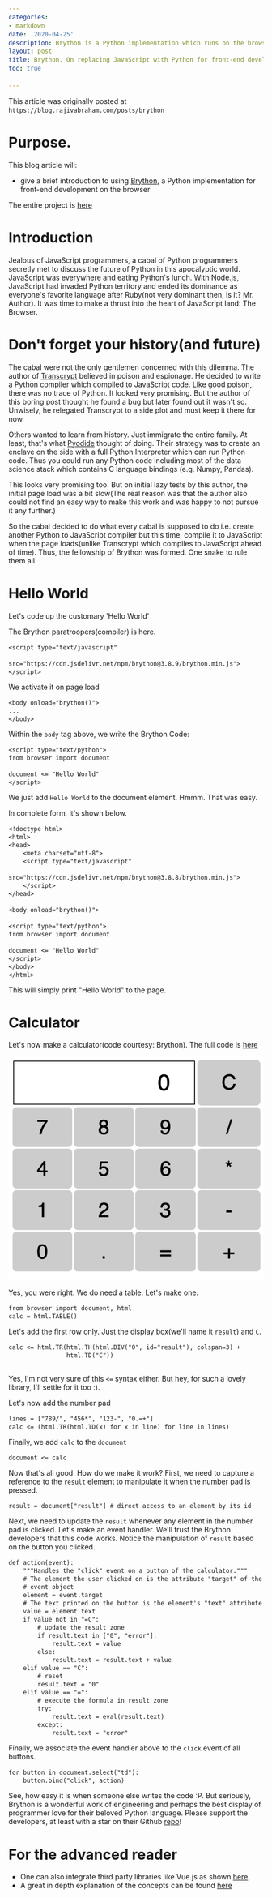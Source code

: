 ```yaml
---
categories:
- markdown
date: '2020-04-25'
description: Brython is a Python implementation which runs on the browser 
layout: post
title: Brython. On replacing JavaScript with Python for front-end development
toc: true

---
```


This article was originally posted at `https://blog.rajivabraham.com/posts/brython`

# Purpose.
This blog article will:
 * give a brief introduction to using [Brython](https://brython.info/), a Python implementation for front-end development on the browser

The entire project is [here](https://github.com/RAbraham/brython-blog)

# Introduction
Jealous of JavaScript programmers, a cabal of Python programmers secretly met to discuss the future of Python in this apocalyptic world. JavaScript was everywhere and eating Python's lunch. With Node.js, JavaScript had invaded Python territory and ended its dominance as everyone's favorite language after Ruby(not very dominant then, is it? Mr. Author). It was time to make a thrust into the heart of JavaScript land: The Browser.

# Don't forget your history(and future)
The cabal were not the only gentlemen concerned with this dilemma. The author of [Transcrypt](https://www.transcrypt.org/) believed in poison and espionage. He decided to write a Python compiler which compiled to JavaScript code. Like good poison, there was no trace of Python. It looked very promising. But the author of this boring post thought he found a bug but later found out it wasn't so. Unwisely, he relegated Transcrypt to a side plot and must keep it there for now.

Others wanted to learn from history. Just immigrate the entire family. At least, that's what [Pyodide](https://hacks.mozilla.org/2019/04/pyodide-bringing-the-scientific-python-stack-to-the-browser/) thought of doing. Their strategy was to create an enclave on the side with a full Python Interpreter which can run Python code. Thus you could run any Python code including most of the data science stack which contains C language bindings (e.g. Numpy, Pandas). 

This looks very promising too. But on initial lazy tests by this author, the initial page load was a bit slow(The real reason was that the author also could not find an easy way to make this work and was happy to not pursue it any further.)

So the cabal decided to do what every cabal is supposed to do i.e. create another Python to JavaScript compiler but this time, compile it to JavaScript when the page loads(unlike Transcrypt which compiles to JavaScript ahead of time). Thus, the fellowship of Brython was formed. One snake to rule them all. 

# Hello World
Let's code up the customary 'Hello World'

The Brython paratroopers(compiler) is here.
```
<script type="text/javascript"
       src="https://cdn.jsdelivr.net/npm/brython@3.8.9/brython.min.js">
</script>
``` 
We activate it on page load
```
<body onload="brython()">
...
</body>
```
Within the `body` tag above, we write the Brython Code:
```
<script type="text/python">
from browser import document

document <= "Hello World"
</script>
```

We just add `Hello World` to the document element. Hmmm. That was easy.

In complete form, it's shown below.

```
<!doctype html>
<html>
<head>
    <meta charset="utf-8">
    <script type="text/javascript"
        src="https://cdn.jsdelivr.net/npm/brython@3.8.8/brython.min.js">
    </script>
</head>

<body onload="brython()">

<script type="text/python">
from browser import document

document <= "Hello World"
</script>
</body>
</html>
```

This will simply print "Hello World" to the page. 

# Calculator
Let's now make a calculator(code courtesy: Brython). The full code is [here](https://github.com/RAbraham/brython-blog/blob/master/calculator.html)


![alt text](https://raw.githubusercontent.com/RAbraham/brython-blog/master/brython-calculator.png "Calculator in Brython")


Yes, you were right. We do need a table. Let's make one.
```
from browser import document, html
calc = html.TABLE()
```
Let's add the first row only. Just the display box(we'll name it `result`) and `C`.
```
calc <= html.TR(html.TH(html.DIV("0", id="result"), colspan=3) +
                html.TD("C"))
 
```
Yes, I'm not very sure of this `<=` syntax either. But hey, for such a lovely library, I'll settle for it too :).

Let's now add the number pad
```
lines = ["789/", "456*", "123-", "0.=+"]
calc <= (html.TR(html.TD(x) for x in line) for line in lines)
``` 
Finally, we add `calc` to the `document`
```
document <= calc
```

Now that's all good. How do we make it work? First, we need to capture a reference to the `result` element to manipulate it when the number pad is pressed.

```
result = document["result"] # direct access to an element by its id
``` 
Next, we need to update the `result` whenever any element in the number pad is clicked. Let's make an event handler. We'll trust the Brython developers that this code works. Notice the manipulation of `result` based on the button you clicked.

```
def action(event):
    """Handles the "click" event on a button of the calculator."""
    # The element the user clicked on is the attribute "target" of the
    # event object
    element = event.target
    # The text printed on the button is the element's "text" attribute
    value = element.text
    if value not in "=C":
        # update the result zone
        if result.text in ["0", "error"]:
            result.text = value
        else:
            result.text = result.text + value
    elif value == "C":
        # reset
        result.text = "0"
    elif value == "=":
        # execute the formula in result zone
        try:
            result.text = eval(result.text)
        except:
            result.text = "error"

``` 
Finally, we associate the event handler above to the `click` event of all buttons.

```
for button in document.select("td"):
    button.bind("click", action)

```
See, how easy it is when someone else writes the code :P. But seriously, Brython is a wonderful work of engineering and perhaps the best display of programmer love for their beloved Python language. Please support the developers, at least with a star on their Github [repo](https://github.com/brython-dev/brython)!


# For the advanced reader
* One can also integrate third party libraries like Vue.js as shown [here](https://brython.info/gallery/test_vue.html).
* A great in depth explanation of the concepts can be found [here](https://anvil.works/blog/python-in-the-browser-talk) 




